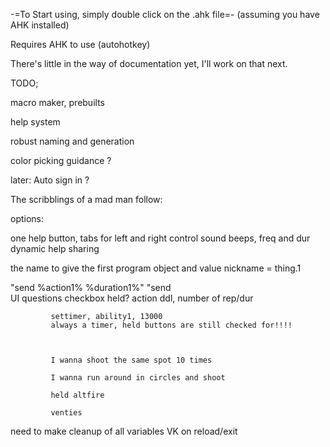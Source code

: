 -=To Start using, simply double click on the .ahk file=-
 (assuming you have AHK installed)

Requires AHK to use (autohotkey)

There's little in the way of documentation yet, I'll work on that next.

TODO;

macro maker, prebuilts

help system

robust naming and generation

color picking guidance ?

later: Auto sign in ?


The scribblings of a mad man follow:

options:

one help button, tabs for left and right control
sound beeps, freq and dur
dynamic help sharing


 the name to give the first program           object and value
nickname          =             thing.1

"send %action1% %duration1%"
"send  
            UI questions
            checkbox held? action ddl, number of rep/dur
            


             settimer, ability1, 13000
             always a timer, held buttons are still checked for!!!! 



             I wanna shoot the same spot 10 times

             I wanna run around in circles and shoot
             
             held altfire
             
             venties


need to make cleanup of all variables VK on reload/exit